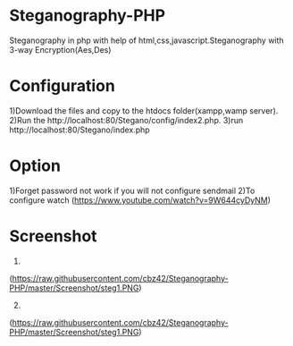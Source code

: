 # Steganography-PHP
Steganography in php with help of html,css,javascript.Steganography with 3-way Encryption(Aes,Des)
# Configuration
1)Download the files and copy to the htdocs folder(xampp,wamp server).
2)Run the http://localhost:80/Stegano/config/index2.php.
3)run http://localhost:80/Stegano/index.php
# Option
1)Forget password not work if you will not configure sendmail
2)To configure watch (https://www.youtube.com/watch?v=9W644cyDyNM)

# Screenshot
1)
(https://raw.githubusercontent.com/cbz42/Steganography-PHP/master/Screenshot/steg1.PNG)

2)
(https://raw.githubusercontent.com/cbz42/Steganography-PHP/master/Screenshot/steg1.PNG)
